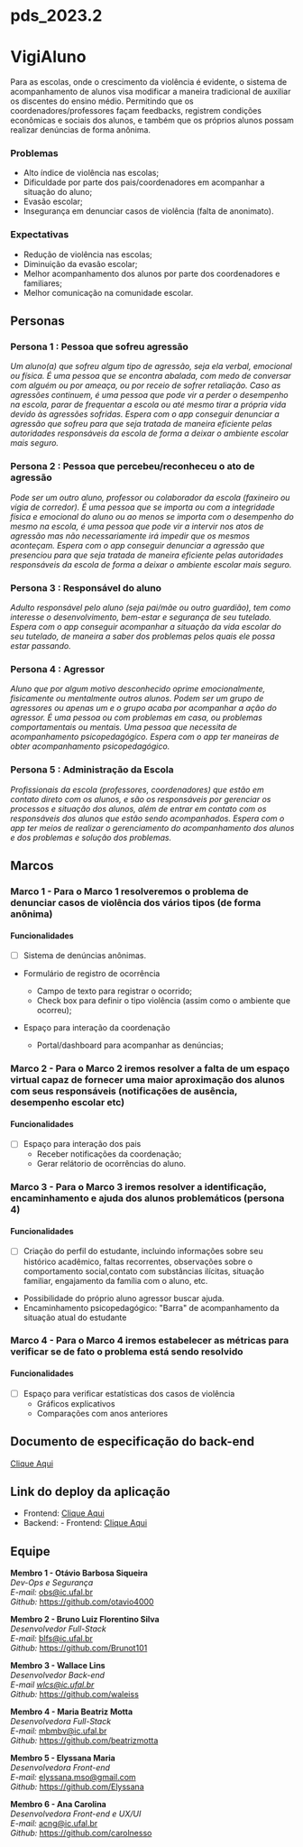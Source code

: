 # pds_2023.2

# VigiAluno
Para as escolas, onde o crescimento da violência é evidente, o sistema de acompanhamento de alunos visa modificar a maneira tradicional de auxiliar os discentes do ensino médio. Permitindo que os coordenadores/professores façam feedbacks, registrem condições econômicas e sociais dos alunos, e também que os próprios alunos possam realizar denúncias de forma anônima.

### Problemas
- Alto índice de violência nas escolas;
- Dificuldade por parte dos pais/coordenadores em acompanhar a situação do aluno;
- Evasão escolar; 
- Insegurança em denunciar casos de violência (falta de anonimato).

### Expectativas
- Redução de violência nas escolas;
- Diminuição da evasão escolar;
- Melhor acompanhamento dos alunos por parte dos coordenadores e familiares;
- Melhor comunicação na comunidade escolar.

## Personas

### Persona 1 : Pessoa que sofreu agressão
*Um aluno(a) que sofreu algum tipo de agressão, seja ela verbal, emocional ou física. É uma pessoa que se encontra abalada, com medo de conversar com alguém ou por ameaça, ou por receio de sofrer retaliação. Caso as agressões continuem, é uma pessoa que pode vir a perder o desempenho na escola, parar de frequentar a escola ou até mesmo tirar a própria vida devido às agressões sofridas.*
*Espera com o app conseguir denunciar a agressão que sofreu para que seja tratada de maneira eficiente pelas autoridades responsáveis da escola de forma a deixar o ambiente escolar mais seguro.* 

### Persona 2 : Pessoa que percebeu/reconheceu o ato de agressão
*Pode ser um outro aluno, professor ou colaborador da escola (faxineiro ou vigia de corredor). É uma pessoa que se importa ou com a integridade física e emocional do aluno ou ao menos se importa com o desempenho do mesmo na escola, é uma pessoa que pode vir a intervir nos atos de agressão mas não necessariamente irá impedir que os mesmos aconteçam.*
*Espera com o app conseguir denunciar a agressão que presenciou para que seja tratada de maneira eficiente pelas autoridades responsáveis da escola de forma a deixar o ambiente escolar mais seguro.* 

### Persona 3 : Responsável do aluno
*Adulto responsável pelo aluno (seja pai/mãe ou outro guardião), tem como interesse o desenvolvimento, bem-estar e segurança de seu tutelado.*
*Espera com o app conseguir acompanhar a situação da vida escolar do seu tutelado, de maneira a saber dos problemas pelos quais ele possa estar passando.*

### Persona 4 : Agressor 
*Aluno que por algum motivo desconhecido oprime emocionalmente, fisicamente ou mentalmente outros alunos. Podem ser um grupo de agressores ou apenas um e o grupo acaba por acompanhar a ação do agressor. É uma pessoa ou com problemas em casa, ou problemas comportamentais ou mentais. Uma pessoa que necessita de acompanhamento psicopedagógico.*
*Espera com o app ter maneiras de obter acompanhamento psicopedagógico.* 

### Persona 5 : Administração da Escola 
*Profissionais da escola (professores, coordenadores) que estão em contato direto com os alunos, e são os responsáveis por gerenciar os processos e situação dos alunos, além de entrar em contato com os responsáveis dos alunos que estão sendo acompanhados.*
*Espera com o app ter meios de realizar o gerenciamento do acompanhamento dos alunos e dos problemas e solução dos problemas.*

## Marcos
### Marco 1 - Para o Marco 1 resolveremos o problema de denunciar casos de violência dos vários tipos (de forma anônima)

#### Funcionalidades
- [ ] Sistema de denúncias anônimas.
- Formulário de registro de ocorrência
  -  Campo de texto para registrar o ocorrido;
  -  Check box para definir o tipo violência (assim como o ambiente que ocorreu);
  
- Espaço para interação da coordenação
  - Portal/dashboard para acompanhar as denúncias;

### Marco 2 - Para o Marco 2 iremos resolver a falta de um espaço virtual capaz de fornecer uma maior aproximação dos alunos com seus responsáveis (notificações de ausência, desempenho escolar etc)

#### Funcionalidades
- [ ] Espaço para interação dos pais
  -  Receber notificações da coordenação;
  -  Gerar relátorio de ocorrências do aluno.
     

### Marco 3 - Para o Marco 3 iremos resolver a identificação, encaminhamento e ajuda dos alunos problemáticos (persona 4)

#### Funcionalidades
- [ ] Criação do perfil do estudante, incluindo informações sobre seu histórico acadêmico, faltas recorrentes, observações sobre o comportamento social,contato com substâncias ilícitas, situação familiar, engajamento da família com o aluno, etc.
- Possibilidade do próprio aluno agressor buscar ajuda.
- Encaminhamento psicopedagógico: "Barra" de acompanhamento da situação atual do estudante

### Marco 4 - Para o Marco 4 iremos estabelecer as métricas para verificar se de fato o problema está sendo resolvido

#### Funcionalidades
- [ ] Espaço para verificar estatísticas dos casos de violência
  -  Gráficos explicativos
  -  Comparações com anos anteriores
     
## Documento de especificação do back-end
[Clique Aqui](https://docs.google.com/document/d/1MDYCEES3LkrkPGxtbXDMqI7HHoWX55l3hsgK-7SUOl8/edit?usp=sharing)

## Link do deploy da aplicação
- Frontend: [Clique Aqui](https://pds-2023-2-two.vercel.app/)
- Backend: - Frontend: [Clique Aqui](https://backendd-vk3y.onrender.com)

## Equipe
**Membro 1 - Otávio Barbosa Siqueira**<br />
*Dev-Ops e Segurança*<br />
*E-mail:*  obs@ic.ufal.br<br />
*Github:* https://github.com/otavio4000

**Membro 2 - Bruno Luiz Florentino Silva**<br />
*Desenvolvedor Full-Stack*<br />
*E-mail:* blfs@ic.ufal.br<br />
*Github:* https://github.com/Brunot101

**Membro 3 - Wallace Lins**<br />
*Desenvolvedor Back-end*<br />
*E-mail wlcs@ic.ufal.br*<br />
*Github:* https://github.com/waleiss

**Membro 4 - Maria Beatriz Motta**<br />
*Desenvolvedora Full-Stack*<br />
*E-mail:* mbmbv@ic.ufal.br<br />
*Github:* https://github.com/beatrizmotta<br />

**Membro 5 - Elyssana Maria**<br />
*Desenvolvedora Front-end*<br />
*E-mail:* elyssana.mso@gmail.com<br />
*Github:* https://github.com/Elyssana

**Membro 6 - Ana Carolina**<br />
*Desenvolvedora Front-end e UX/UI*<br />
*E-mail:* acng@ic.ufal.br<br />
*Github:* https://github.com/carolnesso
